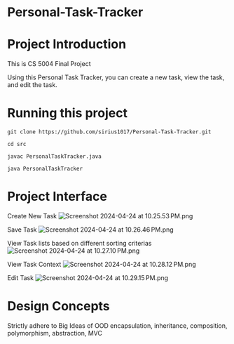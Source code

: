 # Personal-Task-Tracker
# Project Introduction
This is CS 5004 Final Project

Using this Personal Task Tracker, you can create a new task, view the task,
and edit the task.

# Running this project
`git clone https://github.com/sirius1017/Personal-Task-Tracker.git`

`cd src`

`javac PersonalTaskTracker.java`

`java PersonalTaskTracker`

# Project Interface
Create New Task
![Screenshot 2024-04-24 at 10.25.53 PM.png](..%2F..%2F..%2F..%2F..%2F..%2F..%2F..%2Fvar%2Ffolders%2Fyg%2F4zyplfjj3d71y60_x50bnn5r0000gn%2FT%2FTemporaryItems%2FNSIRD_screencaptureui_rGqU15%2FScreenshot%202024-04-24%20at%2010.25.53%E2%80%AFPM.png)

Save Task
![Screenshot 2024-04-24 at 10.26.46 PM.png](..%2F..%2F..%2F..%2F..%2F..%2F..%2F..%2Fvar%2Ffolders%2Fyg%2F4zyplfjj3d71y60_x50bnn5r0000gn%2FT%2FTemporaryItems%2FNSIRD_screencaptureui_7OEeOK%2FScreenshot%202024-04-24%20at%2010.26.46%E2%80%AFPM.png)

View Task lists based on different sorting criterias
![Screenshot 2024-04-24 at 10.27.10 PM.png](..%2F..%2F..%2F..%2F..%2F..%2F..%2F..%2Fvar%2Ffolders%2Fyg%2F4zyplfjj3d71y60_x50bnn5r0000gn%2FT%2FTemporaryItems%2FNSIRD_screencaptureui_TZeiYp%2FScreenshot%202024-04-24%20at%2010.27.10%E2%80%AFPM.png) 

View Task Context
![Screenshot 2024-04-24 at 10.28.12 PM.png](..%2F..%2F..%2F..%2F..%2F..%2F..%2F..%2Fvar%2Ffolders%2Fyg%2F4zyplfjj3d71y60_x50bnn5r0000gn%2FT%2FTemporaryItems%2FNSIRD_screencaptureui_4LFSpl%2FScreenshot%202024-04-24%20at%2010.28.12%E2%80%AFPM.png)

Edit Task
![Screenshot 2024-04-24 at 10.29.15 PM.png](..%2F..%2F..%2F..%2F..%2F..%2F..%2F..%2Fvar%2Ffolders%2Fyg%2F4zyplfjj3d71y60_x50bnn5r0000gn%2FT%2FTemporaryItems%2FNSIRD_screencaptureui_TbaeOw%2FScreenshot%202024-04-24%20at%2010.29.15%E2%80%AFPM.png)


# Design Concepts
Strictly adhere to Big Ideas of OOD
encapsulation, inheritance, composition, polymorphism, abstraction, MVC



